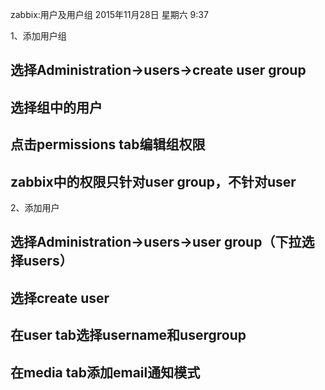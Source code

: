 zabbix:用户及用户组
2015年11月28日 星期六
9:37
 
1、添加用户组
## 选择Administration->users->create user group
## 选择组中的用户

 
## 点击permissions tab编辑组权限

 
## zabbix中的权限只针对user group，不针对user 
2、添加用户
## 选择Administration->users->user group（下拉选择users）
## 选择create user

 
## 在user tab选择username和usergroup

 
## 在media tab添加email通知模式

